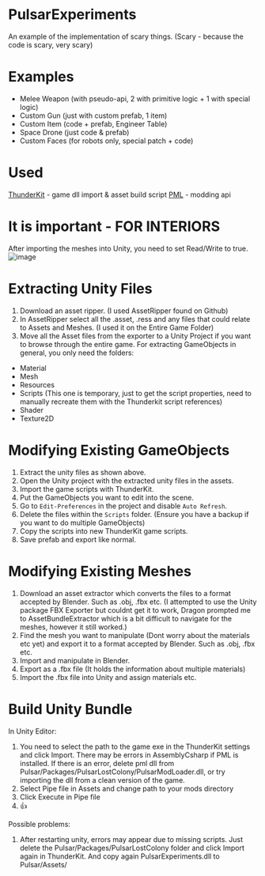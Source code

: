 # PulsarExperiments

An example of the implementation of scary things. (Scary - because the code is scary, very scary)

# Examples
- Melee Weapon (with pseudo-api, 2 with primitive logic + 1 with special logic)
- Custom Gun (just with custom prefab, 1 item)
- Custom Item (code + prefab, Engineer Table)
- Space Drone (just code & prefab)
- Custom Faces (for robots only, special patch + code)

# Used

[ThunderKit](https://github.com/PassivePicasso/ThunderKit) - game dll import & asset build script
[PML](https://github.com/PULSAR-Modders/pulsar-mod-loader) - modding api

# It is important - FOR INTERIORS
After importing the meshes into Unity, you need to set Read/Write to true.
![image](https://user-images.githubusercontent.com/41182613/220408063-b53c5b1e-ea36-4c7c-8a3d-a5acefca33c9.png)


# Extracting Unity Files
1) Download an asset ripper. (I used AssetRipper found on Github)
2) In AssetRipper select all the .asset, .ress and any files that could relate to Assets and Meshes. (I used it on the Entire Game Folder)
3) Move all the Asset files from the exporter to a Unity Project if you want to browse through the entire game. For extracting GameObjects in general, you only need the folders:
  - Material
  - Mesh
  - Resources
  - Scripts (This one is temporary, just to get the script properties, need to manually recreate them with the Thunderkit script references)
  - Shader
  - Texture2D

# Modifying Existing GameObjects
1) Extract the unity files as shown above.
2) Open the Unity project with the extracted unity files in the assets.
3) Import the game scripts with ThunderKit.
4) Put the GameObjects you want to edit into the scene.
5) Go to `Edit-Preferences` in the project and disable `Auto Refresh`.
6) Delete the files within the `Scripts` folder. (Ensure you have a backup if you want to do multiple GameObjects)
7) Copy the scripts into new ThunderKit game scripts.
8) Save prefab and export like normal.

# Modifying Existing Meshes
1) Download an asset extractor which converts the files to a format accepted by Blender. Such as .obj, .fbx etc.
(I attempted to use the Unity package FBX Exporter but couldnt get it to work, Dragon prompted me to AssetBundleExtractor which is a bit difficult to navigate for the meshes, however it still worked.)
2) Find the mesh you want to manipulate (Dont worry about the materials etc yet) and export it to a format accepted by Blender. Such as .obj, .fbx etc.
3) Import and manipulate in Blender.
4) Export as a .fbx file (It holds the information about multiple materials)
5) Import the .fbx file into Unity and assign materials etc.

# Build Unity Bundle

In Unity Editor:
1) You need to select the path to the game exe in the ThunderKit settings and click Import.  There may be errors in AssemblyCsharp if PML is installed.  If there is an error, delete pml dll from Pulsar/Packages/PulsarLostColony/PulsarModLoader.dll, or try importing the dll from a clean version of the game.
2) Select Pipe file in Assets and change path to your mods directory
3) Click Execute in Pipe file
4) 👍

Possible problems:
1) After restarting unity, errors may appear due to missing scripts.  Just delete the Pulsar/Packages/PulsarLostColony folder and click Import again in ThunderKit. And copy again PulsarExperiments.dll to Pulsar/Assets/
